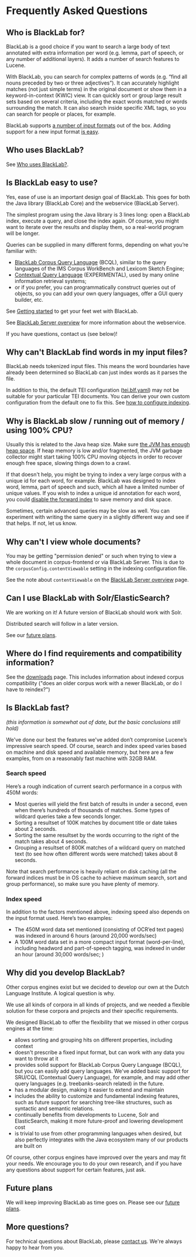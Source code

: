 # Frequently Asked Questions


## Who is BlackLab for?

BlackLab is a good choice if you want to search a large body of text annotated with extra information per word (e.g. lemma, part of speech, or any number of additional layers). It adds a number of search features to Lucene.

With BlackLab, you can search for complex patterns of words (e.g. “find all nouns preceded by two or three adjectives”). It can accurately highlight matches (not just simple terms) in the original document or show them in a keyword-in-context (KWIC) view. It can quickly sort or group large result sets based on several criteria, including the exact words matched or words surrounding the match. It can also search inside specific XML tags, so you can search for people or places, for example.

BlackLab supports [a number of input formats](/guide/indexing-with-blacklab.md#supported-formats) out of the box. Adding support for a new input format [is easy](how-to-configure-indexing.md).


## Who uses BlackLab?

See [Who uses BlackLab?](who-uses-blacklab.md).


## Is BlackLab easy to use?

Yes, ease of use is an important design goal of BlackLab. This goes for both the Java library (BlackLab Core) and the webservice (BlackLab Server).

The simplest program using the Java library is 3 lines long: open a BlackLab index, execute a query, and close the index again. Of course, you might want to iterate over the results and display them, so a real-world program will be longer.

Queries can be supplied in many different forms, depending on what you’re familiar with:

- [BlackLab Corpus Query Language](/guide/corpus-query-language.md) (BCQL), similar to the query languages of the IMS Corpus WorkBench and Lexicom Sketch Engine;
- [Contextual Query Language](http://www.loc.gov/standards/sru/specs/cql.html) (EXPERIMENTAL), used by many online information retrieval systems;
- or if you prefer, you can programmatically construct queries out of objects, so you can add your own query languages, offer a GUI query builder, etc.

See [Getting started](getting-started.md) to get your feet wet with BlackLab.
<!-- See the [reference documentation](/development/apidocs/) for a detailed overview of the Java library, or -->
See [BlackLab Server overview](/server/) for more information about the webservice.

If you have questions, contact us (see below)!


## Why can't BlackLab find words in my input files?

BlackLab needs tokenized input files. This means the word boundaries have already been determined so BlackLab can just index words as it parses the file.

In addition to this, the default TEI configuration ([tei.blf.yaml](https://github.com/INL/BlackLab/blob/main/core/src/main/resources/formats/tei.blf.yaml)) may not be suitable for your particular TEI documents. You can derive your own custom configuration from the default one to fix this. See [how to configure indexing](how-to-configure-indexing.md).
 

## Why is BlackLab slow / running out of memory / using 100% CPU? 

Usually this is related to the Java heap size. Make sure [the JVM has enough heap space](http://crunchify.com/how-to-change-jvm-heap-setting-xms-xmx-of-tomcat/). If heap memory is low and/or fragmented, the JVM garbage collector might start taking 100% CPU moving objects in order to recover enough free space, slowing things down to a crawl.

If that doesn't help, you might be trying to index a very large corpus with a unique id for each word, for example. BlackLab was designed to index word, lemma, part of speech and such, which all have a limited number of unique values. If you wish to index a unique id annotation for each word, you could [disable the forward index](/guide/how-to-configure-indexing.md#reducing-index-size) to save memory and disk space. 

Sometimes, certain advanced queries may be slow as well. You can experiment with writing the same query in a slightly different way and see if that helps. If not, let us know.


## Why can't I view whole documents?

You may be getting "permission denied" or such when trying to view a whole document in corpus-frontend or via BlackLab Server. This is due to the `corpusConfig.contentViewable` setting in the indexing configuration file.

See the note about `contentViewable` on the [BlackLab Server overview](/server/) page.


## Can I use BlackLab with Solr/ElasticSearch?

We are working on it! A future version of BlackLab should work with Solr. 

Distributed search will follow in a later version. 

See our [future plans](future-plans.md).


## Where do I find requirements and compatibility information? 

See the [downloads](/development/downloads.md) page. This includes information about indexed corpus compatibility ("does an older corpus work with a newer BlackLab, or do I have to reindex?")


## Is BlackLab fast?

_(this information is somewhat out of date, but the basic conclusions still hold)_

We've done our best the features we've added don’t compromise Lucene’s impressive search speed. Of course, search and index speed varies based on machine and disk speed and available memory, but here are a few examples, from on a reasonably fast machine with 32GB RAM.


### Search speed

Here’s a rough indication of current search performance in a corpus with 450M words:

- Most queries will yield the first batch of results in under a second, even when there’s hundreds of thousands of matches. Some types of wildcard queries take a few seconds longer.
- Sorting a resultset of 100K matches by document title or date takes about 2 seconds.
- Sorting the same resultset by the words occurring to the right of the match takes about 4 seconds.
- Grouping a resultset of 800K matches of a wildcard query on matched text (to see how often different words were matched) takes about 8 seconds.

Note that search performance is heavily reliant on disk caching (all the forward indices must be in OS cache to achieve maximum search, sort and group performance), so make sure you have plenty of memory.

### Index speed

In addition to the factors mentioned above, indexing speed also depends on the input format used. Here’s two examples:

- The 450M word data set mentioned (consisting of OCR’ed text pages) was indexed in around 6 hours (around 20,000 words/sec)
- A 100M word data set in a more compact input format (word-per-line), including headword and part-of-speech tagging, was indexed in under an hour (around 30,000 words/sec; )


## Why did you develop BlackLab?

Other corpus engines exist but we decided to develop our own at the Dutch Language Institute. A logical question is why.

We use all kinds of corpora in all kinds of projects, and we needed a flexible solution for these corpora and projects and their specific requirements.

We designed BlackLab to offer the flexibility that we missed in other corpus engines at the time:

- allows sorting and grouping hits on different properties, including context
- doesn't prescribe a fixed input format, but can work with any data you want to throw at it
- provides solid support for BlackLab Corpus Query Language (BCQL), but you can easily add query languages. We've added basic support for SRU/CQL (Contextual Query Language), for example, and may add other query languages (e.g. treebanks-search related) in the future.
- has a modular design, making it easier to extend and maintain
- includes the ability to customize and fundamental indexing features, such as future support for searching tree-like structures, such as syntactic and semantic relations.
- continually benefits from developments to Lucene, Solr and ElasticSearch, making it more future-proof and lowering development cost
- is trivial to use from other programming languages when desired, but also perfectly integrates with the Java ecosystem many of our products are built on

Of course, other corpus engines have improved over the years and may fit your needs. We encourage you to do your own research, and if you have any questions about support for certain features, just ask.


## Future plans

We will keep improving BlackLab as time goes on. Please see our [future plans](future-plans.md).


## More questions?

For technical questions about BlackLab, please [contact us](/guide/about.md#contact-us). We're always happy to hear from you.
